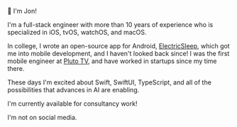 🤗 I'm Jon!

I'm a full-stack engineer with more than 10 years of experience who is specialized in iOS, tvOS, watchOS, and macOS.

In college, I wrote an open-source app for Android, [ElectricSleep](https://github.com/jondwillis/ElectricSleep), which got me into mobile development, and I haven't looked back since! I was the first mobile engineer at [Pluto TV](https://www.paramount.com/press/viacom-agrees-to-acquire-pluto-tv), and have worked in startups since my time there.

These days I'm excited about Swift, SwiftUI, TypeScript, and all of the possibilities that advances in AI are enabling.

I'm currently available for consultancy work!

I'm not on social media.
